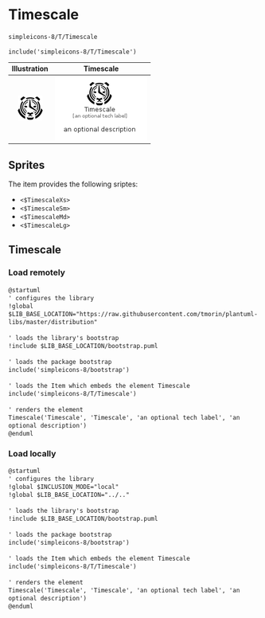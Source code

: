 # Timescale


```text
simpleicons-8/T/Timescale
```

```text
include('simpleicons-8/T/Timescale')
```



| Illustration | Timescale |
| :---: | :---: |
| ![illustration for Illustration](../../simpleicons-8/T/Timescale.png) | ![illustration for Timescale](../../simpleicons-8/T/Timescale.Local.png) |



## Sprites
The item provides the following sriptes:

- `<$TimescaleXs>`
- `<$TimescaleSm>`
- `<$TimescaleMd>`
- `<$TimescaleLg>`





## Timescale

### Load remotely
```plantuml
@startuml
' configures the library
!global $LIB_BASE_LOCATION="https://raw.githubusercontent.com/tmorin/plantuml-libs/master/distribution"

' loads the library's bootstrap
!include $LIB_BASE_LOCATION/bootstrap.puml

' loads the package bootstrap
include('simpleicons-8/bootstrap')

' loads the Item which embeds the element Timescale
include('simpleicons-8/T/Timescale')

' renders the element
Timescale('Timescale', 'Timescale', 'an optional tech label', 'an optional description')
@enduml
```

### Load locally
```plantuml
@startuml
' configures the library
!global $INCLUSION_MODE="local"
!global $LIB_BASE_LOCATION="../.."

' loads the library's bootstrap
!include $LIB_BASE_LOCATION/bootstrap.puml

' loads the package bootstrap
include('simpleicons-8/bootstrap')

' loads the Item which embeds the element Timescale
include('simpleicons-8/T/Timescale')

' renders the element
Timescale('Timescale', 'Timescale', 'an optional tech label', 'an optional description')
@enduml
```

